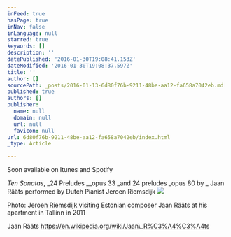 ```yaml
---
inFeed: true
hasPage: true
inNav: false
inLanguage: null
starred: true
keywords: []
description: ''
datePublished: '2016-01-30T19:08:41.153Z'
dateModified: '2016-01-30T19:08:37.597Z'
title: ''
author: []
sourcePath: _posts/2016-01-13-6d80f76b-9211-48be-aa12-fa658a7042eb.md
published: true
authors: []
publisher:
  name: null
  domain: null
  url: null
  favicon: null
url: 6d80f76b-9211-48be-aa12-fa658a7042eb/index.html
_type: Article

---
```

Soon available on Itunes and Spotify

_Ten Sonatas_, _24 Preludes __opus 33 _and 24 preludes _opus 80 by _ Jaan Rääts  performed by Dutch Pianist Jeroen Riemsdijk
![](https://the-grid-user-content.s3-us-west-2.amazonaws.com/a65f183c-c683-4cd1-a460-05f2d3fe6b1e.JPG)

Photo: Jeroen Riemsdijk visiting Estonian composer Jaan Rääts at his apartment in Tallinn in 2011

Jaan Rääts https://en.wikipedia.org/wiki/Jaan\_R%C3%A4%C3%A4ts